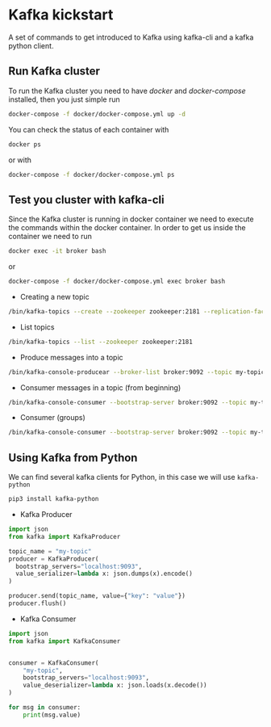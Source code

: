 # Kafka kickstart

A set of commands to get introduced to Kafka using kafka-cli and a kafka python 
client.

## Run Kafka cluster
To run the Kafka cluster you need to have _docker_ and _docker-compose_ installed,
then you just simple run 
```sh
docker-compose -f docker/docker-compose.yml up -d
```

You can check the status of each container with
```sh
docker ps
```
or with
```sh
docker-compose -f docker/docker-compose.yml ps
```

## Test you cluster with kafka-cli
Since the Kafka cluster is running in docker container we need to execute the 
commands within the docker container. In order to get us inside the container 
we need to run
```sh
docker exec -it broker bash
```
or 
```sh
docker-compose -f docker/docker-compose.yml exec broker bash
```

- Creating a new topic
```sh
/bin/kafka-topics --create --zookeeper zookeeper:2181 --replication-factor 1 --partitions 13 --topic my-topic
```
- List topics
```sh
/bin/kafka-topics --list --zookeeper zookeeper:2181
```
- Produce messages into a topic
```sh
/bin/kafka-console-producear --broker-list broker:9092 --topic my-topic
```
- Consumer messages in a topic (from beginning)
```sh
/bin/kafka-console-consumer --bootstrap-server broker:9092 --topic my-topic --from-beginning
```
- Consumer (groups)
```sh
/bin/kafka-console-consumer --bootstrap-server broker:9092 --topic my-topic --group my-first-group
```

## Using Kafka from Python

We can find several kafka clients for Python, in this case we will use 
`kafka-python`

```sh
pip3 install kafka-python
```

- Kafka Producer
```Python
import json
from kafka import KafkaProducer

topic_name = "my-topic"
producer = KafkaProducer(
  bootstrap_servers="localhost:9093",
  value_serializer=lambda x: json.dumps(x).encode()
)

producer.send(topic_name, value={"key": "value"})
producer.flush()
```

- Kafka Consumer
```Python
import json
from kafka import KafkaConsumer


consumer = KafkaConsumer(
    "my-topic",
    bootstrap_servers="localhost:9093",
    value_deserializer=lambda x: json.loads(x.decode())
)

for msg in consumer:
    print(msg.value)
```

